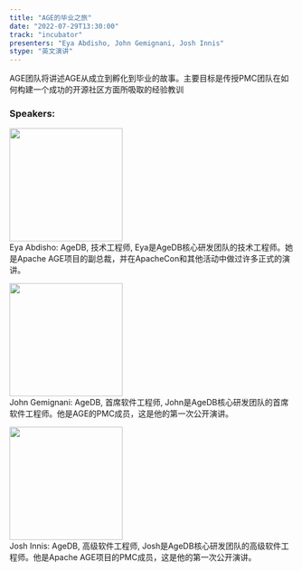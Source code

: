 ```yaml
---
title: "AGE的毕业之旅"
date: "2022-07-29T13:30:00"
track: "incubator"
presenters: "Eya Abdisho, John Gemignani, Josh Innis"
stype: "英文演讲"
---
```

AGE团队将讲述AGE从成立到孵化到毕业的故事。主要目标是传授PMC团队在如何构建一个成功的开源社区方面所吸取的经验教训
 ### Speakers: 
 <img src="images/speaker/1159.png" width="200" /><br>Eya Abdisho: AgeDB, 技术工程师, Eya是AgeDB核心研发团队的技术工程师。她是Apache AGE项目的副总裁，并在ApacheCon和其他活动中做过许多正式的演讲。

 <img src="images/speaker/1159_2.png" width="200" /><br>John Gemignani: AgeDB, 首席软件工程师, John是AgeDB核心研发团队的首席软件工程师。他是AGE的PMC成员，这是他的第一次公开演讲。

 <img src="images/speaker/1159_3.png" width="200" /><br>Josh Innis: AgeDB, 高级软件工程师, Josh是AgeDB核心研发团队的高级软件工程师。他是Apache AGE项目的PMC成员，这是他的第一次公开演讲。

 